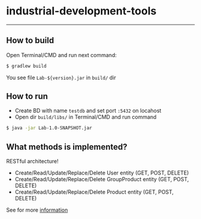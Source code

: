 # industrial-development-tools
***
## How to build
Open Terminal/CMD and run next command:
```bash
$ gradlew build
```
You see file `Lab-${version}.jar` in `build/` dir

## How to run
 * Create BD with name `testdb` and set port `:5432` on locahost
 * Open dir `build/libs/` in Terminal/CMD and run command
```bash
$ java -jar Lab-1.0-SNAPSHOT.jar
```

## What methods is implemented?
RESTful architecture!

 - Create/Read/Update/Replace/Delete User entity (GET, POST, DELETE)
 - Create/Read/Update/Replace/Delete GroupProduct entity (GET, POST, DELETE)
 - Create/Read/Update/Replace/Delete Product entity (GET, POST, DELETE)

See for more [information](https://www.restapitutorial.com/lessons/httpmethods.html)